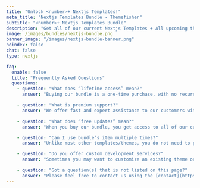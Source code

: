 ```yaml
---
title: "Unlock <number>+ Nextjs Templates!"
meta_title: "Nextjs Templates Bundle - Themefisher"
subtitle: "<number>+ Nextjs Templates Bundle"
description: "Get all of our current Nextjs Templates + All upcoming themes with a single payment. <br> One-time payment. No hidden Cost."
image: /images/bundles/nextjs-bundle.png
banner_image: "/images/nextjs-bundle-banner.png"
noindex: false
chat: false
type: nextjs

faq:
  enable: false
  title: "Frequently Asked Questions"
  questions:
    - question: "What does “lifetime access” mean?"
      answer: "Buying our bundle is a one-time purchase, with no recurring fee. When you purchase our bundle, you get access to all of our themes forever."

    - question: "What is premium support?"
      answer: "We offer fast and expert assistance to our customers with effective solutions whenever they need us. You will receive bug fixing and response directly from our support team within 24 hours except for holidays. Premium Support covers only bug fixing and theme installation difficulties. We don’t provide any customization service in Premium Support."

    - question: "What does “free updates” mean?"
      answer: "When you buy our bundle, you get access to all of our current themes as well as any new features or themes we release in the future at no extra cost. <br/><br/> This means that if we release a new theme or add a new feature to an existing theme, you will have access to those products as part of your original purchase."

    - question: "Can I use bundle’s item multiple times?"
      answer: "Unlike most other templates/themes, you do not need to purchase a new license each time you want to use it on a new project. You can create as many projects as you want for your personal project or client’s projects without ever purchasing an additional license."

    - question: "Do you offer custom development services?"
      answer: "Sometimes you may want to customize an existing theme or develop a new custom theme based on your own requirements, In this case we are always available for hiring. [Contact Us](https://themefisher.com/contact/) for custom development services."

    - question: "Got a question(s) that is not listed on this page?"
      answer: "Please feel free to contact us using the [contact](https://themefisher.com/contact) form if your questions have not yet been answered. We would be happy to assist you."
---
```

